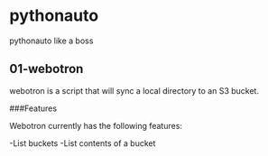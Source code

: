 # pythonauto
pythonauto like a boss

## 01-webotron

webotron is a script that will sync a local directory to an S3 bucket.


###Features

Webotron currently has the following features:

-List buckets
-List contents of a bucket
